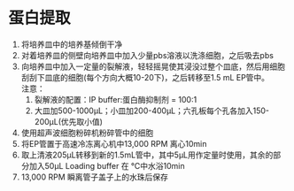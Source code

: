 # 蛋白提取

1. 将培养皿中的培养基倾倒干净
2. 对着培养皿的侧壁向培养皿中加入少量pbs溶液以洗涤细胞，之后吸去pbs
3. 向培养皿中加入一定量的裂解液，轻轻摇晃使其浸没过整个皿底，然后用细胞刮刮下皿底的细胞(每个方向大概10-20下)，之后转移至1.5 mL EP管中。\
   注意：
   1. 裂解液的配置：IP buffer:蛋白酶抑制剂 = 100:1
   2. 大皿加500-1000μL；小皿加200-400μL；六孔板每个孔各加入150-200μL(优先取小值)
4. 使用超声波细胞粉碎机粉碎管中的细胞
5. 将EP管置于高速冷冻离心机中13,000 RPM 离心10min
6. 取上清液205μL转移到新的1.5mL管中，其中5μL用作定量时使用，其余的部分加入50μL Loading buffer 在 ℃中水浴10min
7. 13,000 RPM 瞬离管子盖子上的水珠后保存
